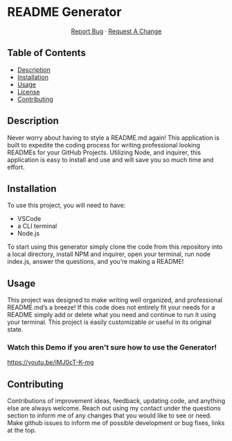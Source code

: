 # README Generator

<p align="center">
    <a href="https://github.com/matwll/nearby-breweries/issues">Report Bug</a>
    ·
    <a href="https://github.com/matwll/nearby-breweries/issues">Request A Change</a>
  </p>
</div>

 ## Table of Contents
  * [Description](#description)
  * [Installation](#installation)
  * [Usage](#usage)
  * [License](#license)
  * [Contributing](#contributing)

  ## Description
  Never worry about having to style a README.md again! This application is built to expedite the coding process for writing professional looking READMEs for your GitHub Projects. Utilizing Node, and inquirer, this application is easy to install and use and will save you so much time and effort.

  ## Installation
  To use this project, you will need to have:
* VSCode 
* a CLI terminal 
* Node.js

 To start using this generator simply clone the code from this repository into a local directory, install NPM and inquirer, open your terminal, run node index.js, answer the questions, and you’re making a README!

  ## Usage
  This project was designed to make writing well organized, and professional README.md’s a breeze! If this code does not entirely fit your needs for a README simply add or delete what you need and continue to run it using your terminal. This project is easily customizable or useful in its original state. 

  ### Watch this Demo if you aren't sure how to use the Generator!
  https://youtu.be/iMJ0cT-K-mg
  


  ## Contributing
  Contributions of improvement ideas, feedback, updating code, and anything else are always welcome. Reach out using my contact under the questions section to inform me of any changes that you would like to see or need. Make github issues to inform me of possible development or bug fixes, links at the top.
